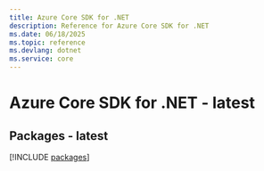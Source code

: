 ```yaml
---
title: Azure Core SDK for .NET
description: Reference for Azure Core SDK for .NET
ms.date: 06/18/2025
ms.topic: reference
ms.devlang: dotnet
ms.service: core
---
```

# Azure Core SDK for .NET - latest
## Packages - latest
[!INCLUDE [packages](core-index.md)]